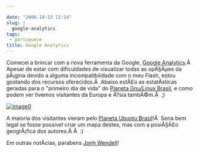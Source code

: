 ```yaml
---

date: "2006-10-13 11:14"
slug: |
  google-analytics
tags:
 - portuguese
title: Google Analytics
---
```


Comecei a brincar com a nova ferramenta da Google, [Google
Analytics](https://www.google.com/analytics/).Â  Apesar de estar com
dificuldades de visualizar todas as opÃ§Ãµes da pÃ¡gina devido a alguma
incompatibilidade com o meu Flash, estou gostando dos recursos
oferecidos.Â  Abaixo estÃ£o as estatÃ­sticas geradas para o "primeiro
dia de vida" do [Planeta Gnu/Linux
Brasil](http://planeta.gnulinuxbrasil.org/), e como podem ver tivemos
visitantes da Europa e Ã?sia tambÃ©m.Â  ;)

[![image0](http://static.flickr.com/95/268452102_c4327958dc.jpg)](http://static.flickr.com/95/268452102_c4327958dc_o.png)

A maioria dos visitantes vieram pelo [Planeta Ubuntu
Brasil](http://planeta.ubuntubrasil.org/)!Â  Seria bem legal se fosse
possivel criar um mapa destes, mas com a posiÃ§Ã£o geogrÃ¡fica dos
autores.Â Â  :)

Em outras notÃ­cias, parabens [Jonh
Wendell](http://www.bani.com.br/?p=41)!
